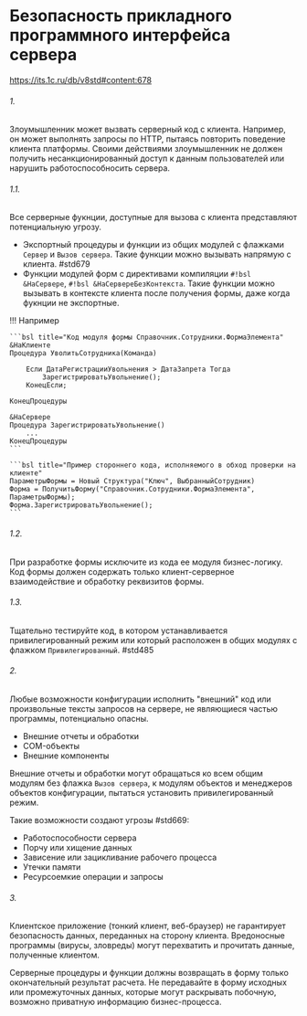 # Безопасность прикладного программного интерфейса сервера

https://its.1c.ru/db/v8std#content:678

###### 1.

Злоумышленник может вызвать серверный код с клиента. Например, он может выполнять запросы по HTTP, пытаясь повторить поведение клиента платформы. Своими действиями злоумышленник не должен получить несанкционированный доступ к данным пользователей или нарушить работоспособносить сервера.

###### 1.1.

Все серверные фукнции, доступные для вызова с клиента представляют потенциальную угрозу.

- Экспортный процедуры и функции из общих модулей с флажками `Сервер` и `Вызов сервера`. Такие функции можно вызывать напрямую с клиента. #std679
- Функции модулей форм с директивами компиляции `#!bsl &НаСервере`, `#!bsl &НаСервереБезКонтекста`. Такие функции можно вызывать в контексте клиента после получения формы, даже когда фукнции не экспортные.

!!! Например

    ```bsl title="Код модуля формы Справочник.Сотрудники.ФормаЭлемента"
    &НаКлиенте
    Процедура УволитьСотрудника(Команда)

        Если ДатаРегистрацииУвольнения > ДатаЗапрета Тогда
            ЗарегистрироватьУвольнение();
        КонецЕсли;

    КонецПроцедуры

    &НаСервере
    Процедура ЗарегистрироватьУвольнение()
        ...
    КонецПроцедуры
    ```

    ```bsl title="Пример стороннего кода, исполняемого в обход проверки на клиенте"
    ПараметрыФормы = Новый Структура("Ключ", ВыбранныйСотрудник)
    Форма = ПолучитьФорму("Справочник.Сотрудники.ФормаЭлемента", ПараметрыФормы);
    Форма.ЗарегистрироватьУвольнение();
    ```

###### 1.2.

При разработке формы исключите из кода ее модуля бизнес-логику. Код формы должен содержать только клиент-серверное взаимодействие и обработку реквизитов формы.

###### 1.3.

Тщательно тестируйте код, в котором устанавливается привилегированный режим или который расположен в общих модулях с флажком `Привилегированный`. #std485

###### 2.

Любые возможности конфигурации исполнить "внешний" код или произвольные тексты запросов на сервере, не являющиеся частью программы, потенциально опасны.

- Внешние отчеты и обработки
- COM-объекты
- Внешние компоненты

Внешние отчеты и обработки могут обращаться ко всем общим модулям без флажка `Вызов сервера`, к модулям объектов и менеджеров объектов конфигурации, пытаться установить привилегированный режим.

Такие возможности создают угрозы #std669:

- Работоспособности сервера
- Порчу или хищение данных
- Зависение или зацикливание рабочего процесса
- Утечки памяти
- Ресурсоемкие операции и запросы

###### 3.

Клиентское приложение (тонкий клиент, веб-браузер) не гарантирует безопасность данных, переданных на сторону клиента. Вредоносные программы (вирусы, зловреды) могут перехватить и прочитать данные, полученные клиентом.

Серверные процедуры и функции должны возвращать в форму только окончательный результат расчета. Не передавайте в форму исходных или промежуточных данных, которые могут раскрывать побочную, возможно приватную информацию бизнес-процесса.